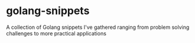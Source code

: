 # golang-snippets
A collection of Golang snippets I've gathered ranging from problem solving challenges to more practical applications
